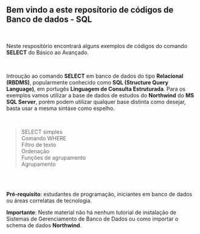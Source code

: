 
<h2>Bem vindo a este reposítorio de códigos de Banco de dados - SQL</h2>

<br>

<p>
Neste respositório encontrará alguns exemplos de códigos do comando <strong>SELECT</strong> do Básico ao Avançado.<br>
</p>
<br>
<p>
  Introução ao comando <strong>SELECT</strong> em banco de dados do tipo <strong>Relacional (RBDMS)</strong>, popularmente conhecido como <strong>SQL (Structure Query Language)</strong>, em portugês <strong>Linguagem de Consulta Estruturada</strong>.
  Para os exemplos vamos utilizar a base de dados de estudos do <strong>Northwind</strong> do <strong>MS SQL Server</strong>, porém podem utilizar qualquer base distinta como desejar, basta usar a mesma sintáxe como espelho.
</p><br>


> SELECT simples<br>
> Comando WHERE<br>
> Filtro de texto<br>
> Ordenação<br>
> Funções de agrupamento<br>
> Agrupamento
<br>
<br>

<p>
<strong>Pré-requisito</strong>: estudantes de programação, iniciantes em banco de dados ou áreas correlatas de tecnologia. 

<strong>Importante</strong>: Neste material não há nenhum tutorial de instalação de Sistemas de Gerenciamento de Banco de Dados ou como importar o schema de dados <strong>Northwind</strong>.

</p>  
